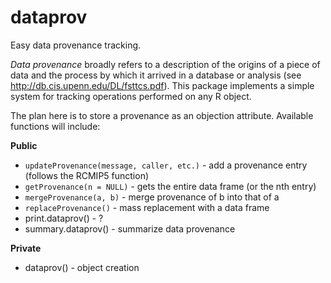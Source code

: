 # dataprov
Easy data provenance tracking.

*Data provenance* broadly refers to a description of the origins of a piece of data and the process by which it arrived in a database or analysis (see http://db.cis.upenn.edu/DL/fsttcs.pdf). This package implements a simple system for tracking operations performed on any R object.

The plan here is to store a provenance as an objection attribute. Available functions will include:

**Public**
* `updateProvenance(message, caller, etc.)` - add a provenance entry (follows the RCMIP5 function)
* `getProvenance(n = NULL)` - gets the entire data frame (or the nth entry)
* `mergeProvenance(a, b)` - merge provenance of b into that of a
* `replaceProvenance()` - mass replacement with a data frame
* print.dataprov() - ?
* summary.dataprov() - summarize data provenance

**Private**
* dataprov() - object creation
